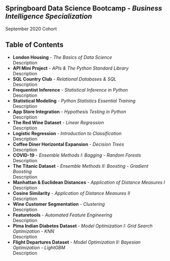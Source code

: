 <h2>Springboard Data Science Bootcamp - <i>Business Intelligence Specialization</i></h2>
September 2020 Cohort

<h2> Table of Contents </h2>
<ul>
  <li> <b>London Housing</b> - <i>The Basics of Data Science</i> <br /> Description </li>
  
  <li> <b>API Mini Project</b> - <i>APIs & The Python Standard Library</i> <br /> Description </li>
  
  <li> <b>SQL Country Club</b> - <i>Relational Databases & SQL</i> <br /> Description </li>
  
  <li> <b>Frequentist Inference</b> - <i>Statistical Inference in Python</i> <br /> Description </li>
   
  <li> <b>Statistical Modeling</b> - <i>Python Statistics Essential Training</i> <br /> Description </li>
  
  <li> <b>App Store Integration</b> - <i>Hypothesis Testing in Python</i> <br /> Description </li>
  
  <li> <b>The Red Wine Dataset</b> - <i>Linear Regression</i> <br /> Description </li>
  
  <li> <b>Logistic Regression</b> - <i>Introduction to Classification</i> <br /> Description </li>
  
  <li> <b>Coffee Diner Horizontal Expansion</b> - <i>Decision Trees</i> <br /> Description </li>
  
  <li> <b>COVID-19</b> - <i>Ensemble Methods I: Bagging - Random Forests</i> <br /> Description </li>
  
  <li> <b>The Titanic Dataset</b> - <i>Ensemble Methods II: Boosting - Gradient Boosting </i> <br /> Description </li>
  
  <li> <b>Manhattan & Euclidean Distances</b> - <i>Application of Distance Measures I</i> <br /> Description </li>
  
  <li> <b>Cosine Similarity</b> - <i>Application of Distance Measures II</i> <br /> Description </li>
  
  <li> <b>Wine Customer Segmentation</b> - <i>Clustering</i> <br /> Description </li>
  
  <li> <b>Featuretools</b> - <i>Automated Feature Engineering</i> <br /> Description </li>
  
  <li> <b>Pima Indian Diabetes Dataset </b> - <i>Model Optimization I: Grid Search Optimization - KNN</i> <br /> Description </li>
  
  <li> <b>Flight Departures Dataset</b> - <i>Model Optimization II: Bayesian Optimization - LightGBM</i> <br /> Description </li>











   
</ul>
